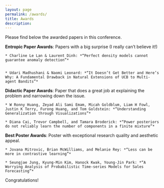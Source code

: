 ```yaml
---
layout: page
permalink: /awards/
title: Awards
description:
---
```


Please find below the awarded papers in this conference.

**Entropic Paper Awards**: Papers with a big surprise (I really can’t believe it!)

    * Charline Le Lan & Laurent Dinh: *“Perfect density models cannot guarantee anomaly detection”*


    * Udari Madhushani & Naomi Leonard: *“It Doesn’t Get Better and Here’s Why: A Fundamental Drawback in Natural Extensions of UCB to Multi-agent Bandits”*


**Didactic Paper Awards**: Paper that does a great job at explaining the problem and narrowing down the issue.

    * W Ronny Huang, Zeyad Ali Sami Emam, Micah Goldblum, Liam H Fowl, Justin K Terry, Furong Huang, and Tom Goldstein: *“Understanding Generalization through Visualizations”*

    * Diana Cai, Trevor Campbell, and Tamara Broderick: *“Power posteriors do not reliably learn the number of components in a finite mixture”*


**Best Poster Awards**: Poster with exceptional research quality and aesthetic appeal.

    * Jovana Mitrovic, Brian McWilliams, and Melanie Rey: *“Less can be more in contrastive learning”*

    * Seungjae Jung, Kyung-Min Kim, Hanock Kwak, Young-Jin Park: *“A Worrying Analysis of Probabilistic Time-series Models for Sales Forecasting”*


Congratulations!

